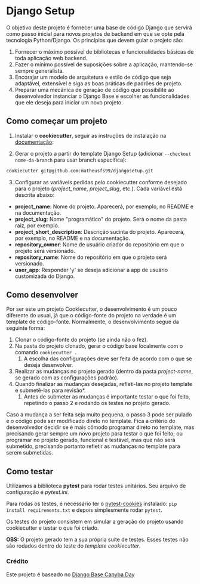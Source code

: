 # Django Setup 

O objetivo deste projeto é fornecer uma base de código Django que servirá como passo inicial para novos projetos de backend em que se opte pela tecnologia Python/Django. Os princípios que devem guiar o projeto são:

1. Fornecer o máximo possível de bibliotecas e funcionalidades básicas de toda aplicação web backend. 
2. Fazer o mínimo possível de suposições sobre a aplicação, mantendo-se sempre generalista.
3. Encorajar um modelo de arquitetura e estilo de código que seja adaptável, extensível e siga as boas práticas de padrões de projeto.
4. Preparar uma mecânica de geração de código que possibilite ao desenvolvedor instanciar o Django Base e escolher as funcionalidades que ele deseja para iniciar um novo projeto.

## Como começar um projeto

1. Instalar o **cookiecutter**, seguir as instruções de instalação na [documentação](https://cookiecutter.readthedocs.io/en/1.7.2/installation.html):

2. Gerar o projeto a partir do template Django Setup (adicionar `--checkout nome-da-branch` para usar branch específica):
```bash
cookiecutter git@github.com:matheusfs99/djangosetup.git
```

3. Configurar as variáveis pedidas pelo cookiecutter conforme desejado para o projeto (*project_name*, *project_slug*, etc.). Cada variável está descrita abaixo:

- **project_name**: Nome do projeto. Aparecerá, por exemplo, no README e na documentação.
- **project_slug**: Nome "programático" do projeto. Será o nome da pasta raiz, por exemplo.
- **project_short_description**: Descrição sucinta do projeto. Aparecerá, por exemplo, no README e na documentação.
- **repository_owner**: Nome de usuário criador do repositório em que o projeto será versionado.
- **repository_name**: Nome do repositório em que o projeto será versionado.
- **user_app**: Responder 'y' se deseja adicionar a app de usuário customizada do Django.

## Como desenvolver

Por ser este um projeto Cookiecutter, o desenvolvimento é um pouco diferente do usual, já que o código-fonte do projeto na verdade é um template de código-fonte. Normalmente, o desenvolvimento segue da seguinte forma:

1. Clonar o código-fonte do projeto (se ainda não o fez).
2. Na pasta do projeto clonado, gerar o código base localmente com o comando `cookiecutter .`
    1. A escolha das configurações deve ser feita de acordo com o que se deseja desenvolver.
3. Realizar as mudanças no projeto gerado (dentro da pasta _project-name_, se gerado com as configurações padrão).
4. Quando finalizar as mudanças desejadas, refleti-las no projeto template e submetê-las para revisão*.
    1. Antes de submeter as mudanças é importante testar o que foi feito, repetindo o passo 2 e rodando os testes no projeto gerado. 

Caso a mudança a ser feita seja muito pequena, o passo 3 pode ser pulado e o código pode ser modificado direto no template. Fica a critério do desenvolvedor decidir se é mais cômodo programar direto no template, mas precisando gerar sempre um novo projeto para testar o que foi feito; ou programar no projeto gerado, funcional e testável, mas que não será submetido, precisando portanto refletir as mudanças no template para serem submetidas.

## Como testar

Utilizamos a biblioteca **pytest** para rodar testes unitários. Seu arquivo de configuração é *pytest.ini*.

Para rodas os testes, é necessário ter o [pytest-cookies](https://pytest-cookies.readthedocs.io/en/latest/) instalado: `pip install requirements.txt` e depois simplesmente rodar `pytest`.

Os testes do projeto consistem em simular a geração do projeto usando cookiecutter e testar o que foi criado.

**OBS:** O projeto gerado tem a sua própria suíte de testes. Esses testes não são rodados dentro do teste do *template cookiecutter*.

### Crédito

Este projeto é baseado no [Django Base Capyba Day](https://github.com/rodrigo-capyba/django-base-capybaday)